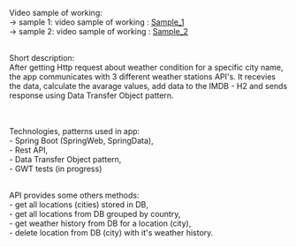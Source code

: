 Video sample of working:<br>
        -> sample 1: video sample of working : <a href="https://github.com/Pawel-Iskra/Media/blob/master/weather_station_1.mp4">Sample_1</a><br>
        -> sample 2: video sample of working : <a href="https://github.com/Pawel-Iskra/Media/blob/master/weather_station_2.mp4">Sample_2</a><br>

<br>Short description:
<br>After getting Http request about weather condition for a specific city name, the app communicates with 3 different weather stations API's. It recevies the data, calculate the avarage values, add data to the IMDB - H2 and sends response using Data Transfer Object pattern.
<br>

<br><br>Technologies, patterns used in app:
<br> - Spring Boot (SpringWeb, SpringData),
<br> - Rest API,
<br> - Data Transfer Object pattern,
<br> - GWT tests (in progress)
<br>

<br>API provides some others methods:
<br> - get all locations (cities) stored in DB,
<br> - get all locations from DB grouped by country,
<br> - get weather history from DB for a location (city),
<br> - delete location from DB (city) with it's weather history.

